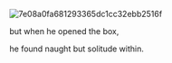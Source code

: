 ![7e08a0fa681293365dc1cc32ebb2516f](https://github.com/user-attachments/assets/4b3d4e4f-dad5-469b-b00d-100de0047da3)

but when he opened the box,

he found naught but solitude within.



